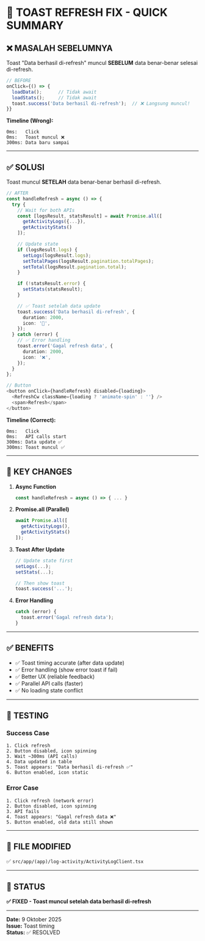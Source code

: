 # 🎯 TOAST REFRESH FIX - QUICK SUMMARY

## ❌ MASALAH SEBELUMNYA

Toast "Data berhasil di-refresh" muncul **SEBELUM** data benar-benar selesai di-refresh.

```typescript
// BEFORE
onClick={() => {
  loadData();      // Tidak await
  loadStats();     // Tidak await
  toast.success('Data berhasil di-refresh');  // ❌ Langsung muncul!
}}
```

**Timeline (Wrong):**
```
0ms:   Click
0ms:   Toast muncul ❌
300ms: Data baru sampai
```

---

## ✅ SOLUSI

Toast muncul **SETELAH** data benar-benar berhasil di-refresh.

```typescript
// AFTER
const handleRefresh = async () => {
  try {
    // Wait for both APIs
    const [logsResult, statsResult] = await Promise.all([
      getActivityLogs({...}),
      getActivityStats()
    ]);

    // Update state
    if (logsResult.logs) {
      setLogs(logsResult.logs);
      setTotalPages(logsResult.pagination.totalPages);
      setTotal(logsResult.pagination.total);
    }

    if (!statsResult.error) {
      setStats(statsResult);
    }

    // ✅ Toast setelah data update
    toast.success('Data berhasil di-refresh', {
      duration: 2000,
      icon: '🔄',
    });
  } catch (error) {
    // ✅ Error handling
    toast.error('Gagal refresh data', {
      duration: 2000,
      icon: '❌',
    });
  }
};

// Button
<button onClick={handleRefresh} disabled={loading}>
  <RefreshCw className={loading ? 'animate-spin' : ''} />
  <span>Refresh</span>
</button>
```

**Timeline (Correct):**
```
0ms:   Click
0ms:   API calls start
300ms: Data update ✅
300ms: Toast muncul ✅
```

---

## 🎯 KEY CHANGES

1. **Async Function**
   ```typescript
   const handleRefresh = async () => { ... }
   ```

2. **Promise.all (Parallel)**
   ```typescript
   await Promise.all([
     getActivityLogs(),
     getActivityStats()
   ]);
   ```

3. **Toast After Update**
   ```typescript
   // Update state first
   setLogs(...);
   setStats(...);
   
   // Then show toast
   toast.success('...');
   ```

4. **Error Handling**
   ```typescript
   catch (error) {
     toast.error('Gagal refresh data');
   }
   ```

---

## ✅ BENEFITS

- ✅ Toast timing accurate (after data update)
- ✅ Error handling (show error toast if fail)
- ✅ Better UX (reliable feedback)
- ✅ Parallel API calls (faster)
- ✅ No loading state conflict

---

## 🧪 TESTING

### Success Case
```
1. Click refresh
2. Button disabled, icon spinning
3. Wait ~300ms (API calls)
4. Data updated in table
5. Toast appears: "Data berhasil di-refresh ✅"
6. Button enabled, icon static
```

### Error Case
```
1. Click refresh (network error)
2. Button disabled, icon spinning
3. API fails
4. Toast appears: "Gagal refresh data ❌"
5. Button enabled, old data still shown
```

---

## 📂 FILE MODIFIED

✅ `src/app/(app)/log-activity/ActivityLogClient.tsx`

---

## 🚀 STATUS

**✅ FIXED - Toast muncul setelah data berhasil di-refresh**

---

**Date:** 9 Oktober 2025  
**Issue:** Toast timing  
**Status:** ✅ RESOLVED
